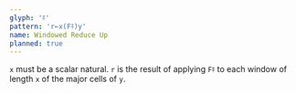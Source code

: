 ```yaml
---
glyph: '⤉'
pattern: 'r←x(F⤉)y'
name: Windowed Reduce Up
planned: true
---
```


`x` must be a scalar natural. `r` is the result of applying `F⤉` to each window of length `x` of the major cells of `y`.
